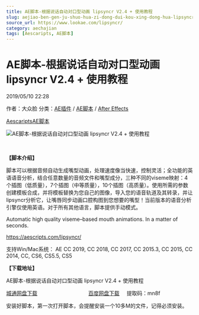 ```yaml
---
title: AE脚本-根据说话自动对口型动画 lipsyncr V2.4 + 使用教程
slug: aejiao-ben-gen-ju-shuo-hua-zi-dong-dui-kou-xing-dong-hua-lipsyncr-v2-4-shi-yong-jiao-cheng
source_url: https://www.lookae.com/lipsyncr/
category: aechajian
tags: [Aescaripts, AE脚本]
---
```

# AE脚本-根据说话自动对口型动画 lipsyncr V2.4 + 使用教程

2019/05/10 22:28

作者：大众脸
分类：[AE插件](https://www.lookae.com/after-effects/aechajian/) / [AE脚本](https://www.lookae.com/after-effects/aescripts/) / [After Effects](https://www.lookae.com/after-effects/)

[Aescaripts](https://www.lookae.com/tag/aescaripts/)[AE脚本](https://www.lookae.com/tag/ae%e8%84%9a%e6%9c%ac/)

![AE脚本-根据说话自动对口型动画 lipsyncr V2.4 + 使用教程](https://www.lookae.com/wp-content/uploads/2019/05/lipsyncr-2.jpg "AE脚本-根据说话自动对口型动画 lipsyncr V2.4 + 使用教程-LookAE.com")

﻿

**【脚本介绍】**

脚本可以根据音频自动生成嘴型动画，处理速度像当快速，控制灵活；全功能的英语语音分析，结合任意数量的音频文件和嘴型成分，三种不同的viseme映射：4个插图（低质量），7个插图（中等质量），10个插图（高质量）。使用所需的参数创建模板合成，并将模板替换为您自己的图像，导入您的语音轨道及其转录，并让lipsyncr分析它，让嘴唇同步动画口腔构图到您想要的嘴型！当前版本的语音分析引擎仅使用英语。对于所有其他语言，脚本提供手动模式。

Automatic high quality viseme–based mouth animations. In a matter of seconds.

https://aescripts.com/lipsyncr/

支持Win/Mac系统： AE CC 2019, CC 2018, CC 2017, CC 2015.3, CC 2015, CC 2014, CC, CS6, CS5.5, CS5

**【下载地址】**

AE脚本-根据说话自动对口型动画 lipsyncr V2.4 + 使用教程

[城通网盘下载](https://lookae.ctfile.com/fs/680462-373716761)                                   [百度网盘下载](https://pan.baidu.com/s/1jBCENcoUvVPiGlsaH5rOgw)     提取码：mn8f

安装好脚本，第一次打开脚本，会提醒安装一个10多M的文件，记得必须安装。
